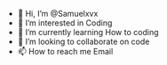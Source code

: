 - 👋 Hi, I’m @Samuelxvx
- 👀 I’m interested in Coding
- 🌱 I’m currently learning How to coding
- 💞️ I’m looking to collaborate on code
- 📫 How to reach me Email

<!---
Samuelxvx/Samuelxvx is a ✨ special ✨ repository because its `README.md` (this file) appears on your GitHub profile.
You can click the Preview link to take a look at your changes.
--->
